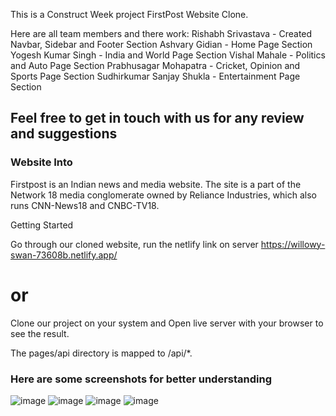 This is a Construct Week project FirstPost Website Clone.

Here are all team members and there work:
Rishabh Srivastava - Created Navbar, Sidebar and Footer Section
Ashvary Gidian - Home Page Section
Yogesh Kumar Singh - India and World Page Section
Vishal Mahale - Politics and Auto Page Section
Prabhusagar Mohapatra - Cricket, Opinion and Sports Page Section
Sudhirkumar Sanjay Shukla - Entertainment Page Section

## Feel free to get in touch with us for any review and suggestions

### Website Into
Firstpost is an Indian news and media website. The site is a part of the Network 18 media conglomerate owned by Reliance Industries, which also runs CNN-News18 and CNBC-TV18.

Getting Started

Go through our cloned website, run the netlify link on server
https://willowy-swan-73608b.netlify.app/

# or
Clone our project on your system and
Open live server with your browser to see the result.

The pages/api directory is mapped to /api/*.

### Here are some screenshots for better understanding

![image](https://user-images.githubusercontent.com/36689521/174482697-1b2fce6a-bf46-4bf9-94b3-17762d29a3fe.png)
![image](https://user-images.githubusercontent.com/36689521/174482722-e08f3908-2720-4e00-95fa-a32eb768a7ac.png)
![image](https://user-images.githubusercontent.com/36689521/174482756-f853dcd3-ff5b-4739-86e3-a15669a11adf.png)
![image](https://user-images.githubusercontent.com/36689521/174482797-456a1fb4-2eac-4819-bf7f-bb214029a04c.png)


